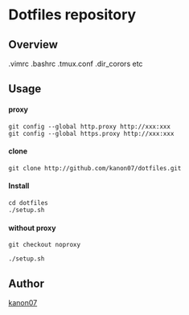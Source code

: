 Dotfiles repository
====

## Overview
.vimrc .bashrc .tmux.conf .dir_corors etc

## Usage

#### proxy
    git config --global http.proxy http://xxx:xxx
    git config --global https.proxy http://xxx:xxx

#### clone
    git clone http://github.com/kanon07/dotfiles.git

#### Install
    cd dotfiles
    ./setup.sh

#### without proxy
    git checkout noproxy

    ./setup.sh

## Author

[kanon07](https://github.com/kanon07)
